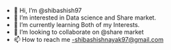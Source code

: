 - 👋 Hi, I’m @shibashish97
- 👀 I’m interested in Data science and Share market.
- 🌱 I’m currently learning Both of my Interests.
- 💞️ I’m looking to collaborate on @share market
- 📫 How to reach me -shibashishnayak97@gmail.com

<!---
shibashish97/shibashish97 is a ✨ special ✨ repository because its `README.md` (this file) appears on your GitHub profile.
You can click the Preview link to take a look at your changes.
--->
